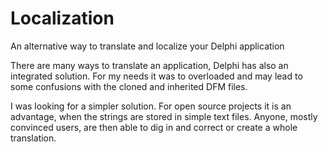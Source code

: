 # Localization
An alternative way to translate and localize your Delphi application

There are many ways to translate an application, Delphi has also an integrated solution. For my needs it was to overloaded and may lead to some confusions with the cloned and inherited DFM files. 

I was looking for a simpler solution. For open source projects it is an advantage, when the strings are stored in simple text files. Anyone, mostly convinced users, are then able to dig in and correct or create a whole translation.
